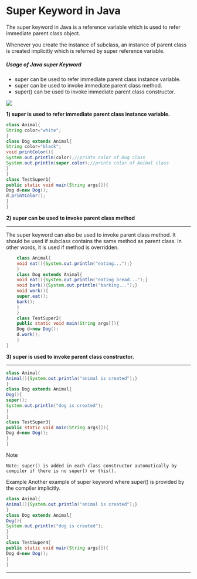 # Super Keyword in Java


The super keyword in Java is a reference variable which is used to refer immediate parent class object.

Whenever you create the instance of subclass, an instance of parent class is created implicitly which is referred by super reference variable.


##### Usage of Java super Keyword


   - super can be used to refer immediate parent class instance variable.
   - super can be used to invoke immediate parent class method.
   - super() can be used to invoke immediate parent class constructor.
   

![](https://static.javatpoint.com/images/usage-of-java-super.jpg)

**1) super is used to refer immediate parent class instance variable.**
    
```java
class Animal{  
String color="white";  
}  
class Dog extends Animal{  
String color="black";  
void printColor(){  
System.out.println(color);//prints color of Dog class  
System.out.println(super.color);//prints color of Animal class  
}  
}  
class TestSuper1{  
public static void main(String args[]){  
Dog d=new Dog();  
d.printColor();  
}
}
```


**2) super can be used to invoke parent class method**

---

The super keyword can also be used to invoke parent class method. It should be used if subclass contains the same method as parent class. In other words, it is used if method is overridden.

```java
    class Animal{  
    void eat(){System.out.println("eating...");}  
    }  
    class Dog extends Animal{  
    void eat(){System.out.println("eating bread...");}  
    void bark(){System.out.println("barking...");}  
    void work(){  
    super.eat();  
    bark();  
    }  
    }  
    class TestSuper2{  
    public static void main(String args[]){  
    Dog d=new Dog();  
    d.work();  
    }
}  
```

**3) super is used to invoke parent class constructor.**

---

```java
class Animal{  
Animal(){System.out.println("animal is created");}  
}  
class Dog extends Animal{  
Dog(){  
super();  
System.out.println("dog is created");  
}  
}  
class TestSuper3{  
public static void main(String args[]){  
Dog d=new Dog();  
}
} 
```

Note
```
Note: super() is added in each class constructor automatically by compiler if there is no super() or this().
```

Example
Another example of super keyword where super() is provided by the compiler implicitly.
```java
class Animal{  
Animal(){System.out.println("animal is created");}  
}  
class Dog extends Animal{  
Dog(){  
System.out.println("dog is created");  
}  
}  
class TestSuper4{  
public static void main(String args[]){  
Dog d=new Dog();  
}
} 
```

-------